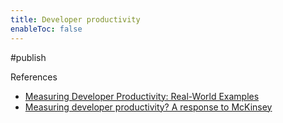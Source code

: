 ```yaml
---
title: Developer productivity
enableToc: false
---
```

#publish

References 
- [Measuring Developer Productivity: Real-World Examples](https://newsletter.pragmaticengineer.com/p/measuring-developer-productivity-bae)
- [Measuring developer productivity? A response to McKinsey](https://newsletter.pragmaticengineer.com/p/measuring-developer-productivity)